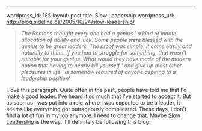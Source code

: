 --- 
wordpress_id: 185
layout: post
title: Slow Leadership
wordpress_url: http://blog.sideline.ca/2005/10/24/slow-leadership/

<blockquote>
<p><em>The Romans thought every one had a genius ' a kind of innate allocation of ability and luck. Some people were blessed with the genius to be great leaders. The proof was simple: it came easily and naturally to them. If you had to struggle for something, that wasn't suitable for your genius. What would they have made of the modern notion that having to nearly kill yourself ' and give up most other pleasures in life ' is somehow required of anyone aspiring to a leadership position'</em></p></blockquote>I love this paragraph. Quite often in the past, people have told me that I'd make a good leader. I've heard it so much that I've started to accept it. But as soon as I was put into a role where I was expected to be a leader, it seems like everything got outrageously complicated. These days, I don't find a lot of fun in my job anymore. I need to change that. Maybe <a href="http://www.slowleadership.org/">Slow Leadership</a> is the way.  I'll definitely be following this blog.
